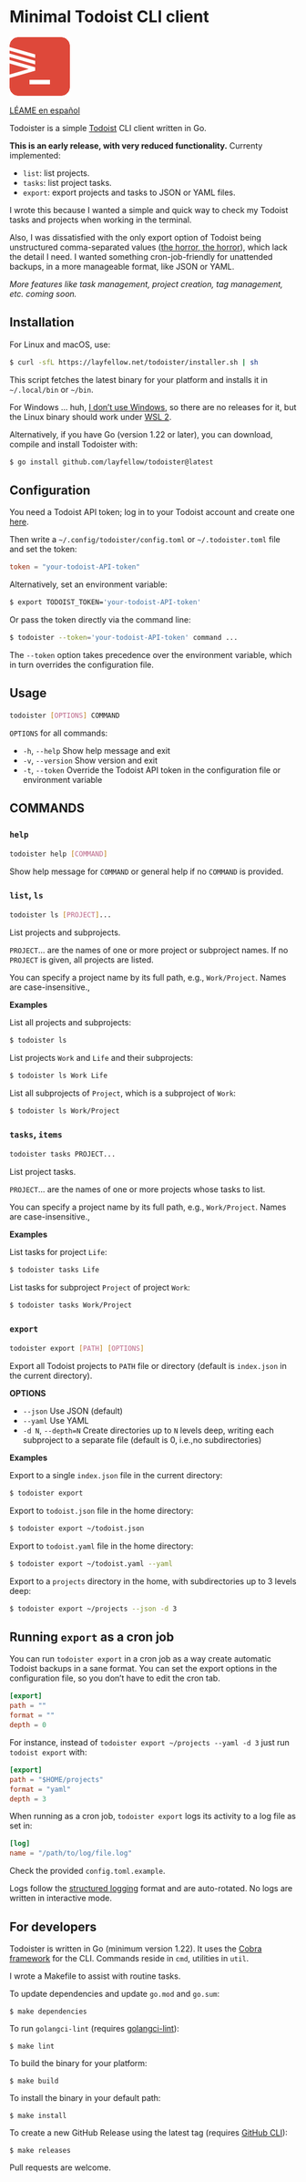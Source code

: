 # Minimal Todoist CLI client

![Todoister](icon.png)

[LÉAME en español](README.es.md)

Todoister is a simple [Todoist](https://todoist.com/) CLI client written in Go.

**This is an early release, with very reduced functionality.** Currenty implemented:

- `list`: list projects.
- `tasks`: list project tasks.
- `export`: export projects and tasks to JSON or YAML files.

I wrote this because I wanted a simple and quick way to check my Todoist tasks and projects
when working in the terminal.

Also, I was dissatisfied with the only export option of Todoist being unstructured
comma-separated values
([the horror, the horror](https://www.oxfordreference.com/display/10.1093/acref/9780199567454.001.0001/acref-9780199567454-e-931)),
which lack the detail I need. I wanted something cron-job-friendly for unattended
backups, in a more manageable format, like JSON or YAML.

*More features like task management, project creation, tag management, etc. coming soon.*

## Installation

For Linux and macOS, use:

```sh
$ curl -sfL https://layfellow.net/todoister/installer.sh | sh
```

This script fetches the latest binary for your platform and installs it in `~/.local/bin` or
`~/bin`.

For Windows ... huh,
[I don’t use Windows](https://www.fsf.org/news/lifes-better-together-when-you-avoid-windows-11),
so there are no releases for it, but the Linux binary should work under
[WSL 2](https://learn.microsoft.com/en-us/windows/wsl/).

Alternatively, if you have Go (version 1.22 or later), you can download, compile and install
Todoister with:

```sh
$ go install github.com/layfellow/todoister@latest
```

## Configuration

You need a Todoist API token; log in to your Todoist account and create one
[here](https://app.todoist.com/app/settings/integrations/developer).

Then write a `~/.config/todoister/config.toml` or  `~/.todoister.toml` file and set the token:

```toml
token = "your-todoist-API-token"
```

Alternatively, set an environment variable:

```sh
$ export TODOIST_TOKEN='your-todoist-API-token'
```
Or pass the token directly via the command line:

```sh
$ todoister --token='your-todoist-API-token' command ...
```
The `--token` option takes precedence over the environment variable, which in turn overrides the
configuration file.


## Usage

```sh
todoister [OPTIONS] COMMAND
```

`OPTIONS` for all commands:

- `-h`, `--help` Show help message and exit
- `-v`, `--version` Show version and exit
- `-t`, `--token` Override the Todoist API token in the configuration file or environment variable


## COMMANDS

### `help`

```sh
todoister help [COMMAND]
```

Show help message for `COMMAND` or general help if no `COMMAND` is provided.


### `list`, `ls`

```sh
todoister ls [PROJECT]...
```
List projects and subprojects.

`PROJECT`... are the names of one or more project or subproject names.
If no `PROJECT` is given, all projects are listed.

You can specify a project name by its full path, e.g., `Work/Project`.
Names are case-insensitive.,

**Examples**

List all projects and subprojects:


```sh
$ todoister ls
```

List projects `Work` and `Life` and their subprojects:

```sh
$ todoister ls Work Life
```

List all subprojects of `Project`, which is a subproject of `Work`:

```sh
$ todoister ls Work/Project
```

### `tasks`, `items`

```sh
todoister tasks PROJECT...
```

List project tasks.

`PROJECT`... are the names of one or more projects whose tasks to list.

You can specify a project name by its full path, e.g., `Work/Project`.
Names are case-insensitive.,

**Examples**

List tasks for project `Life`:

```sh
$ todoister tasks Life
```

List tasks for subproject `Project` of project `Work`:

```sh
$ todoister tasks Work/Project
```


### `export`

```sh
todoister export [PATH] [OPTIONS]
```

Export all Todoist projects to `PATH` file or directory (default is `index.json`
in the current directory).

**OPTIONS**

- `--json` Use JSON (default)
- `--yaml` Use YAML 
- `-d N`, `--depth=N`  Create directories up to `N` levels deep, writing each subproject to a
    separate file (default is 0, i.e.,no subdirectories)
 
**Examples**

Export to a single `index.json` file in the current directory:

```sh
$ todoister export
```

Export to `todoist.json` file in the home directory:

```sh
$ todoister export ~/todoist.json
```

Export to `todoist.yaml` file in the home directory:

```sh
$ todoister export ~/todoist.yaml --yaml
```

Export to a `projects` directory in the home, with subdirectories up to 3 levels
deep:

```sh
$ todoister export ~/projects --json -d 3
```

## Running `export` as a cron job

You can run `todoister export` in a cron job as a way create automatic Todoist backups in a
sane format. You can set the export options in the configuration file, so you don’t have
to edit the cron tab.

```toml
[export]
path = ""
format = ""
depth = 0
```

For instance, instead of `todoister export ~/projects --yaml -d 3` just run `todoist export`
with:

```toml
[export]
path = "$HOME/projects"
format = "yaml"
depth = 3
```
When running as a cron job, `todoister export` logs its activity to a log file as set in:

```toml
[log]
name = "/path/to/log/file.log"
```

Check the provided `config.toml.example`.

Logs follow the
[structured logging](https://pkg.go.dev/log/slog) format and are auto-rotated.
No logs are written in interactive mode.

## For developers

Todoister is written in Go (minimum version 1.22). It uses the
[Cobra framework](https://cobra.dev/)
for the CLI. Commands reside in `cmd`, utilities in `util`.

I wrote a Makefile to assist with routine tasks.

To update dependencies and update `go.mod` and `go.sum`:

    $ make dependencies

To run `golangci-lint` (requires [golangci-lint](https://golangci-lint.run/)):

    $ make lint

To build the binary for your platform:

    $ make build

To install the binary in your default path:

    $ make install

To create a new GitHub Release using the latest tag (requires [GitHub CLI](https://cli.github.com/)):

    $ make releases

Pull requests are welcome.
